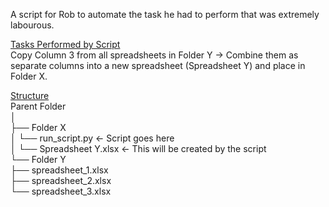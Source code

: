 A script for Rob to automate the task he had to perform that was extremely labourous.  

<ins>Tasks Performed by Script</ins>  
Copy Column 3 from all spreadsheets in Folder Y → Combine them as separate columns into a new spreadsheet (Spreadsheet Y) and place in Folder X.  

 <ins> Structure</ins>  
 Parent Folder  
│  
├── Folder X  
│   └── run_script.py    ← Script goes here  
│   └── Spreadsheet Y.xlsx  ← This will be created by the script  
    └── Folder Y  
      ├── spreadsheet_1.xlsx  
      ├── spreadsheet_2.xlsx  
      └── spreadsheet_3.xlsx  

